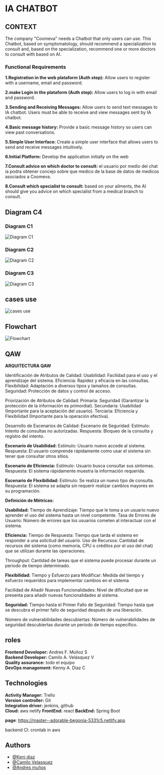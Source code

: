 
# IA CHATBOT

## CONTEXT
The company "Coomeva" needs a Chatbot that only users can use. This Chatbot, based on symptomatology, should recommend a specialization to consult and, based on the specialization, recommend one or more doctors to consult with based on AI.

### Functional Requirements 
**1.Registration in the web plataform (Auth step):**
Allow users to register with a username, email and password.

**2.make Login in the plataform (Auth step):**
Allow users to log in with  email and password.

**3.Sending and Receiving Messages:**
Allow users to send text messages to IA chatbot.
Users must be able to receive and view messages sent by IA chatbot.

**4.Basic message history:**
Provide a basic message history so users can view past conversations.

**5.Simple User Interface:**
Create a simple user interface that allows users to send and receive messages intuitively.

**6.Initial Platform:**
Develop the application initially on the web

**7.Consult advice on which doctor to consult:**
el usuario por medio del chat ia podra obtener concejo sobre que medico de la base de datos de medicos asociados a Coomeva.

**8.Consult which specialist to consult:**
based on your ailments, the AI should give you advice on which specialist from a medical branch to consult.

## Diagram C4

### Diagram C1
![Diagram C1](./documentationAssets/c1Coomeva.png)
### Diagram C2
![Diagram C2](./documentationAssets/c2Coomeva.png)
### Diagram C3
![Diagram C3](./documentationAssets/c3Coomeva.png)

## cases use
![cases use](./documentationAssets/useCases.png)

## Flowchart
![Flowchart](./documentationAssets/flowchart.jpg)

## QAW
**ARQUITECTURA QAW**

Identificación de Atributos de Calidad:
Usabilidad: Facilidad para el uso y el aprendizaje del sistema.
Eficiencia: Rapidez y eficacia en las consultas.
Flexibilidad: Adaptación a diversos tipos y tamaños de consultas.
Seguridad: Protección de datos y control de acceso.

Priorización de Atributos de Calidad:
Primaria: Seguridad (Garantizar la protección de la información es primordial).
Secundaria: Usabilidad (Importante para la aceptación del usuario).
Terciaria: Eficiencia y Flexibilidad (Importante para la operación efectiva).

Desarrollo de Escenarios de Calidad: 
Escenario de Seguridad:
Estímulo: Intento de consultas no autorizadas.
Respuesta: Bloqueo de la consulta y registro del intento.

**Escenario de Usabilidad:**
Estímulo: Usuario nuevo accede al sistema.
Respuesta: El usuario comprende rápidamente como usar el sistema sin tener que consultar otros sitios.

**Escenario de Eficiencia:**
Estímulo: Usuario busca consultar sus síntomas.
Respuesta: El sistema rápidamente muestra la información requerida. 

**Escenario de Flexibilidad:**
Estímulo: Se realiza un nuevo tipo de consulta.
Respuesta: El sistema se adapta sin requerir realizar cambios mayores en su programación. 

**Definición de Métricas:**

**Usabilidad:**
Tiempo de Aprendizaje: Tiempo que le toma a un usuario nuevo aprender el uso del sistema hasta un nivel competente.
Tasa de Errores de Usuario: Número de errores que los usuarios cometen al interactuar con el sistema.

**Eficiencia:**
Tiempo de Respuesta: Tiempo que tarda el sistema en responder a una solicitud del usuario.
Uso de Recursos: Cantidad de recursos del sistema (como memoria, CPU o créditos por el uso del chat) que se utilizan durante las operaciones. 

Throughput: Cantidad de tareas que el sistema puede procesar durante un periodo de tiempo determinado.

**Flexibilidad:**
Tiempo y Esfuerzo para Modificar: Medida del tiempo y esfuerzo requeridos para implementar cambios en el sistema

Facilidad de Añadir Nuevas Funcionalidades: Nivel de dificultad que se presenta para añadir nuevas funcionalidades al sistema.

**Seguridad:**
Tiempo hasta el Primer Fallo de Seguridad: Tiempo hasta que se descubra el primer fallo de seguridad después de una liberación. 

Número de vulnerabilidades descubiertas: Número de vulnerabilidades de seguridad descubiertas durante un periodo de tiempo específico.


## roles
**Frontend Developer:** Andres F. Muñoz S  
**Backend Developer:** Camilo A. Velásquez V   
**Quality assurance:** todo el equipo  
**DevOps management:** Kenny A. Diaz C 

## Technologies
**Activity Manager:** Trello     
**Version controller:** Git     
**Integration driver:** jenkins, github     
**Cloud:** aws netify
**FrontEnd:** react 
**BackEnd:** Spring Boot

**page**: https://master--adorable-begonia-5331c5.netlify.app

backend CI: crontab in aws

## Authors

-   [@Keni diaz](https://github.com/kennydiaz1)
-   [@Camilo Velasquez](https://www.github.com/zarrok2112)
-   [@Andres muños](https://github.com/Andressann)

